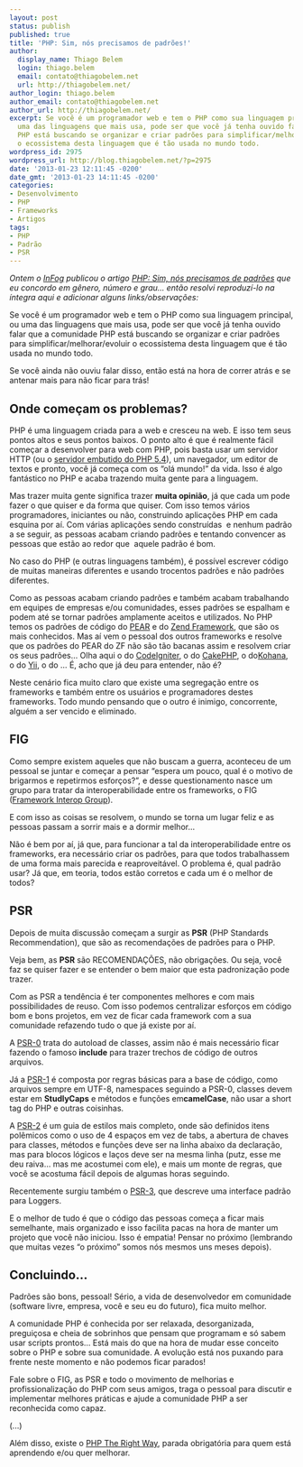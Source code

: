 ```yaml
---
layout: post
status: publish
published: true
title: 'PHP: Sim, nós precisamos de padrões!'
author:
  display_name: Thiago Belem
  login: thiago.belem
  email: contato@thiagobelem.net
  url: http://thiagobelem.net/
author_login: thiago.belem
author_email: contato@thiagobelem.net
author_url: http://thiagobelem.net/
excerpt: Se você é um programador web e tem o PHP como sua linguagem principal, ou
  uma das linguagens que mais usa, pode ser que você já tenha ouvido falar que a comunidade
  PHP está buscando se organizar e criar padrões para simplificar/melhorar/evoluir
  o ecossistema desta linguagem que é tão usada no mundo todo.
wordpress_id: 2975
wordpress_url: http://blog.thiagobelem.net/?p=2975
date: '2013-01-23 12:11:45 -0200'
date_gmt: '2013-01-23 14:11:45 -0200'
categories:
- Desenvolvimento
- PHP
- Frameworks
- Artigos
tags:
- PHP
- Padrão
- PSR
---
```

<p><em>Ontem o <a href="http://infog.casoft.info/">InFog</a> publicou o artigo <a href="http://infog.casoft.info/2013/01/php-sim-nos-precisamos-de-padroes/">PHP: Sim, nós precisamos de padrões</a> que eu concordo em gênero, número e grau... então resolvi reproduzí-lo na íntegra aqui e adicionar alguns links/observações:</em></p>
<p>Se você é um programador web e tem o PHP como sua linguagem principal, ou uma das linguagens que mais usa, pode ser que você já tenha ouvido falar que a comunidade PHP está buscando se organizar e criar padrões para simplificar/melhorar/evoluir o ecossistema desta linguagem que é tão usada no mundo todo.</p>
<p>Se você ainda não ouviu falar disso, então está na hora de correr atrás e se antenar mais para não ficar para trás!</p>
<h2>Onde começam os problemas?</h2>
<p>PHP é uma linguagem criada para a web e cresceu na web. E isso tem seus pontos altos e seus pontos baixos. O ponto alto é que é realmente fácil começar a desenvolver para web com PHP, pois basta usar um servidor HTTP (ou o <a title="PHP 5.4 – Servidor interno" href="http://blog.thiagobelem.net/php-5-4-servidor-interno/">servidor embutido do PHP 5.4</a>), um navegador, um editor de textos e pronto, você já começa com os “olá mundo!” da vida. Isso é algo fantástico no PHP e acaba trazendo muita gente para a linguagem.</p>
<p>Mas trazer muita gente significa trazer <strong>muita opinião</strong>, já que cada um pode fazer o que quiser e da forma que quiser. Com isso temos vários programadores, iniciantes ou não, construindo aplicações PHP em cada esquina por aí. Com várias aplicações sendo construídas  e nenhum padrão a se seguir, as pessoas acabam criando padrões e tentando convencer as pessoas que estão ao redor que  aquele padrão é bom.</p>
<p>No caso do PHP (e outras linguagens também), é possível escrever código de muitas maneiras diferentes e usando trocentos padrões e não padrões diferentes.</p>
<p>Como as pessoas acabam criando padrões e também acabam trabalhando em equipes de empresas e/ou comunidades, esses padrões se espalham e podem até se tornar padrões amplamente aceitos e utilizados. No PHP temos os padrões de código do <a title="Padrões do PEAR" href="http://pear.php.net/manual/en/standards.php">PEAR</a> e do <a title="Padrão Zend Framework" href="http://framework.zend.com/manual/1.12/en/coding-standard.html">Zend Framework</a>, que são os mais conhecidos. Mas aí vem o pessoal dos outros frameworks e resolve que os padrões do PEAR do ZF não são tão bacanas assim e resolvem criar os seus padrões… Olha aqui o do <a title="Estilos do CodeIgniter" href="http://ellislab.com/codeigniter/user-guide/general/styleguide.html">CodeIgniter</a>, o do <a title="Estilos do CakePHP" href="http://book.cakephp.org/2.0/en/contributing/cakephp-coding-conventions.html">CakePHP</a>, o do<a title="Estilos do Kohana" href="http://kohanaframework.org/3.3/guide/kohana/conventions">Kohana</a>, o do <a title="Estilos do Yii" href="http://www.yiiframework.com/wiki/102/code-style">Yii</a>, o do … É, acho que já deu para entender, não é?</p>
<p>Neste cenário fica muito claro que existe uma segregação entre os frameworks e também entre os usuários e programadores destes frameworks. Todo mundo pensando que o outro é inimigo, concorrente, alguém a ser vencido e eliminado.</p>
<h2>FIG</h2>
<p>Como sempre existem aqueles que não buscam a guerra, aconteceu de um pessoal se juntar e começar a pensar “espera um pouco, qual é o motivo de brigarmos e repetirmos esforços?”, e desse questionamento nasce um grupo para tratar da interoperabilidade entre os frameworks, o FIG (<a title="Site do FIG" href="http://www.php-fig.org/">Framework Interop Group</a>).</p>
<p>E com isso as coisas se resolvem, o mundo se torna um lugar feliz e as pessoas passam a sorrir mais e a dormir melhor…</p>
<p>Não é bem por aí, já que, para funcionar a tal da interoperabilidade entre os frameworks, era necessário criar os padrões, para que todos trabalhassem de uma forma mais parecida e reaproveitável. O problema é, qual padrão usar? Já que, em teoria, todos estão corretos e cada um é o melhor de todos?</p>
<h2>PSR</h2>
<p>Depois de muita discussão começam a surgir as <strong>PSR</strong> (PHP Standards Recommendation), que são as recomendações de padrões para o PHP.</p>
<p>Veja bem, as <strong>PSR</strong> são RECOMENDAÇÕES, não obrigações. Ou seja, você faz se quiser fazer e se entender o bem maior que esta padronização pode trazer.</p>
<p>Com as PSR a tendência é ter componentes melhores e com mais possibilidades de reuso. Com isso podemos centralizar esforços em código bom e bons projetos, em vez de ficar cada framework com a sua comunidade refazendo tudo o que já existe por aí.</p>
<p>A <a href="https://github.com/php-fig/fig-standards/blob/master/accepted/PSR-0.md">PSR-0</a> trata do autoload de classes, assim não é mais necessário ficar fazendo o famoso <strong>include</strong> para trazer trechos de código de outros arquivos.</p>
<p>Já a <a title="PSR-1" href="https://github.com/php-fig/fig-standards/blob/master/accepted/PSR-1-basic-coding-standard.md">PSR-1</a> é composta por regras básicas para a base de código, como arquivos sempre em UTF-8, namespaces seguindo a PSR-0, classes devem estar em <strong>StudlyCaps</strong> e métodos e funções em<strong>camelCase</strong>, não usar a short tag do PHP e outras coisinhas.</p>
<p>A <a title="PSR-2" href="https://github.com/php-fig/fig-standards/blob/master/accepted/PSR-2-coding-style-guide.md">PSR-2</a> é um guia de estilos mais completo, onde são definidos itens polêmicos como o uso de 4 espaços em vez de tabs, a abertura de chaves para classes, métodos e funções deve ser na linha abaixo da declaração, mas para blocos lógicos e laços deve ser na mesma linha (putz, esse me deu raiva… mas me acostumei com ele), e mais um monte de regras, que você se acostuma fácil depois de algumas horas seguindo.</p>
<p>Recentemente surgiu também o <a href="https://github.com/php-fig/fig-standards/blob/master/accepted/PSR-3-logger-interface.md">PSR-3</a>, que descreve uma interface padrão para Loggers.</p>
<p>E o melhor de tudo é que o código das pessoas começa a ficar mais semelhante, mais organizado e isso facilita pacas na hora de manter um projeto que você não iniciou. Isso é empatia! Pensar no próximo (lembrando que muitas vezes “o próximo” somos nós mesmos uns meses depois).</p>
<h2>Concluindo…</h2>
<p>Padrões são bons, pessoal! Sério, a vida de desenvolvedor em comunidade (software livre, empresa, você e seu eu do futuro), fica muito melhor.</p>
<p>A comunidade PHP é conhecida por ser relaxada, desorganizada, preguiçosa e cheia de sobrinhos que pensam que programam e só sabem usar scripts prontos… Está mais do que na hora de mudar esse conceito sobre o PHP e sobre sua comunidade. A evolução está nos puxando para frente neste momento e não podemos ficar parados!</p>
<p>Fale sobre o FIG, as PSR e todo o movimento de melhorias e profissionalização do PHP com seus amigos, traga o pessoal para discutir e implementar melhores práticas e ajude a comunidade PHP a ser reconhecida como capaz.</p>
<p>(...)</p>
<div>
<p>Além disso, existe o <a title="PHP The Right Way" href="http://www.phptherightway.com/">PHP The Right Way</a>, parada obrigatória para quem está aprendendo e/ou quer melhorar.</p>
</div>
